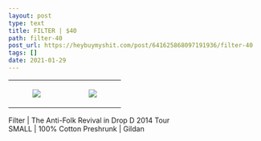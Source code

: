 ```yaml
---
layout: post
type: text
title: FILTER | $40
path: filter-40
post_url: https://heybuymyshit.com/post/641625868097191936/filter-40
tags: []
date: 2021-01-29
---
```




<table style="width:100%;"><tr><td style="vertical-align:top;">
      <figure class="tmblr-full" data-orig-height="2048" data-orig-width="1365" data-orig-src="https://concertshirts.netlify.app/shirts/0496/0496-01.jpg"><img src="https://64.media.tumblr.com/92918bc8a7cdb0e9b71cbd61e9110be1/e4661fc9f8915140-f1/s540x810/bd1994b0c5c54da450c108f12bc837af27bab3f2.jpg" data-orig-height="2048" data-orig-width="1365" data-orig-src="https://concertshirts.netlify.app/shirts/0496/0496-01.jpg"/></figure></td>
    <td style="vertical-align:top;">
      <figure class="tmblr-full" data-orig-height="2048" data-orig-width="1365" data-orig-src="https://concertshirts.netlify.app/shirts/0496/0496-02.jpg"><img src="https://64.media.tumblr.com/37f776d8d09484ce5e48174eaa84300b/e4661fc9f8915140-ad/s540x810/0c14f2f0506f0a6492a8b740dd2d7a6cf9b3a9ed.jpg" data-orig-height="2048" data-orig-width="1365" data-orig-src="https://concertshirts.netlify.app/shirts/0496/0496-02.jpg"/></figure></td>
  </tr></table><p>
  Filter | The Anti-Folk Revival in Drop D 2014 Tour<br/>SMALL | 100% Cotton Preshrunk | Gildan
</p>
